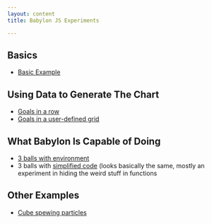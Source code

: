 ```yaml
---
layout: content
title: Babylon JS Experiments

---
```

<h2>Basics</h2>
<ul>
<li> <a href="basic-mine.html">Basic Example</a></li>
</ul>

<h2>Using Data to Generate The Chart</h2>
<ul>
<li> <a href=" goals-spheres.html">Goals in a row</a></li>
<li> <a href="goals-grid-spheres.html">Goals in a user-defined grid</a></li>
</ul>

<h2>What Babylon Is Capable of Doing</h2>
<ul>
<li> <a href="three-balls-on-environment.html">3 balls with environment</a></li>
<li> 3 balls with <a href="balls-simple.html">simplified code</a> (looks basically the same, mostly an experiment in hiding the weird stuff  in functions</li>
</ul>

<h2>Other Examples</h2>
<ul>
<li> <a href="cube-particles.html"> Cube spewing particles</a></li>
</ul>

   